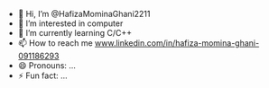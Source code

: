 - 👋 Hi, I’m @HafizaMominaGhani2211
- 👀 I’m interested in computer
- 🌱 I’m currently learning C/C++
- 📫 How to reach me www.linkedin.com/in/hafiza-momina-ghani-091186293
- 😄 Pronouns: ...
- ⚡ Fun fact: ...

<!---
HafizaMominaGhani2211/HafizaMominaGhani2211 is a ✨ special ✨ repository because its `README.md` (this file) appears on your GitHub profile.
You can click the Preview link to take a look at your changes.
--->
